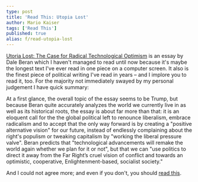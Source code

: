 ```yaml
---
type: post
title: 'Read This: Utopia Lost'
author: Mario Kaiser
tags: ['Read This']
published: true
alias: f/read-utopia-lost
---
```


[Utoria Lost: The Case for Radical Technological Optimism](https://medium.com/@DaleBeran/utopia-lost-7be0603716a4) is an essay by Dale Beran which I haven't managed to read until now because it's maybe the longest text I've ever read in one piece on a computer screen. It also is the finest piece of political writing I've read in years – and I implore you to read it, too. For the majority not immediately swayed by my personal judgement I have quick summary:

At a first glance, the overall topic of the essay seems to be Trump, but because Beran quite accurately analyzes the world we currently live in as well as its historical roots, the essay is about far more than that: it is an eloquent call for the the global political left to renounce liberalism, embrace radicalism and to accept that the only way forward is by creating a "positive alternative vision" for our future, instead of endlessly complaining about the right's populism or tweaking capitalism by "working the liberal pressure valve". Beran predicts that "technological advancements will remake the world again whether we plan for it or not", but that we can "use politics to direct it away from the Far Right’s cruel vision of conflict and towards an optimistic, cooperative, Enlightenment-based, socialist society."

And I could not agree more; and even if you don't, you should [read this](https://medium.com/@DaleBeran/utopia-lost-7be0603716a4).
